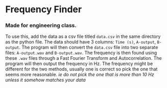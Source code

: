 # Frequency Finder

### Made for engineering class.

To use this, add the data as a csv file titled `data.csv` in the same directory as the python file. The data should have 3 columns: `Time (s)`, `A-output`, `B-output`. The program will then convert the `data.csv` file into two separate files: `A-output.wav` and `B-output.wav`. The frequency is then found using these `.wav` files through a Fast Fourier Transform and Autocorrelation. The program will then output the frequency in Hz. The frequency might be different for the two methods, usually one is correct so pick the one that seems more reasonable. _ie do not pick the one that is more than 10 Hz unless it somehow matches your data_
